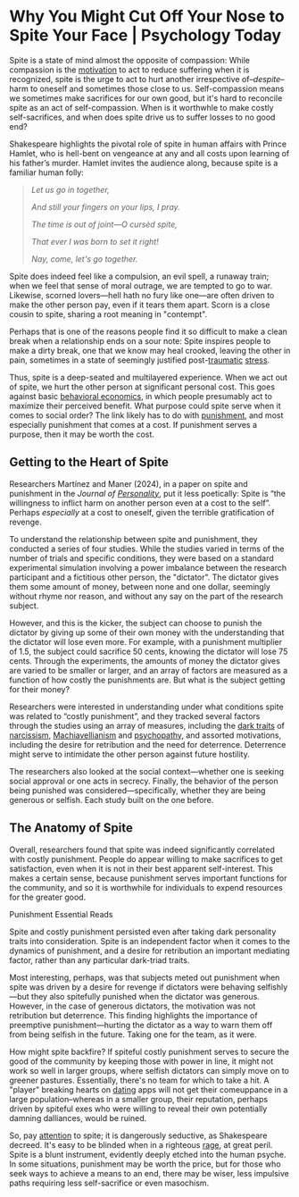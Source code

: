 # Why You Might Cut Off Your Nose to Spite Your Face | Psychology Today
Spite is a state of mind almost the opposite of compassion: While compassion is the [motivation](https://www.psychologytoday.com/us/basics/motivation "Psychology Today looks at motivation") to act to reduce suffering when it is recognized, spite is the urge to act to hurt another irrespective of–_despite_–harm to oneself and sometimes those close to us. Self-compassion means we sometimes make sacrifices for our own good, but it's hard to reconcile spite as an act of self-compassion. When is it worthwhle to make costly self-sacrifices, and when does spite drive us to suffer losses to no good end?

Shakespeare highlights the pivotal role of spite in human affairs with Prince Hamlet, who is hell-bent on vengeance at any and all costs upon learning of his father’s murder. Hamlet invites the audience along, because spite is a familiar human folly:

> _Let us go in together,_
> 
> _And still your fingers on your lips, I pray._
> 
> _The time is out of joint—O cursèd spite,_
> 
> _That ever I was born to set it right!_
> 
> _Nay, come, let's go together._

Spite does indeed feel like a compulsion, an evil spell, a runaway train; when we feel that sense of moral outrage, we are tempted to go to war. Likewise, scorned lovers—hell hath no fury like one—are often driven to make the other person pay, even if it tears them apart. Scorn is a close cousin to spite, sharing a root meaning in "contempt".

Perhaps that is one of the reasons people find it so difficult to make a clean break when a relationship ends on a sour note: Spite inspires people to make a dirty break, one that we know may heal crooked, leaving the other in pain, sometimes in a state of seemingly justified post-[traumatic](https://www.psychologytoday.com/us/basics/trauma "Psychology Today looks at traumatic") [stress](https://www.psychologytoday.com/us/basics/stress "Psychology Today looks at stress").

Thus, spite is a deep-seated and multilayered experience. When we act out of spite, we hurt the other person at significant personal cost. This goes against basic [behavioral economics](https://www.psychologytoday.com/us/basics/behavioral-economics "Psychology Today looks at behavioral economics"), in which people presumably act to maximize their perceived benefit. What purpose could spite serve when it comes to social order? The link likely has to do with [punishment](https://www.psychologytoday.com/us/basics/punishment "Psychology Today looks at punishment"), and most especially punishment that comes at a cost. If punishment serves a purpose, then it may be worth the cost.

Getting to the Heart of Spite
-----------------------------

Researchers Martínez and Maner (2024), in a paper on spite and punishment in the _Journal of [Personality](https://www.psychologytoday.com/us/basics/personality "Psychology Today looks at Personality")_, put it less poetically: Spite is “the willingness to inflict harm on another person even at a cost to the self”. Perhaps _especially_ at a cost to oneself, given the terrible gratification of revenge.

To understand the relationship between spite and punishment, they conducted a series of four studies. While the studies varied in terms of the number of trials and specific conditions, they were based on a standard experimental simulation involving a power imbalance between the research participant and a fictitious other person, the "dictator". The dictator gives them some amount of money, between none and one dollar, seemingly without rhyme nor reason, and without any say on the part of the research subject.

However, and this is the kicker, the subject can choose to punish the dictator by giving up some of their own money with the understanding that the dictator will lose even more. For example, with a punishment multiplier of 1.5, the subject could sacrifice 50 cents, knowing the dictator will lose 75 cents. Through the experiments, the amounts of money the dictator gives are varied to be smaller or larger, and an array of factors are measured as a function of how costly the punishments are. But what is the subject getting for their money?

Researchers were interested in understanding under what conditions spite was related to “costly punishment”, and they tracked several factors through the studies using an array of measures, including the [dark traits](https://www.psychologytoday.com/us/basics/dark-triad "Psychology Today looks at dark traits") of [narcissism](https://www.psychologytoday.com/us/basics/narcissism "Psychology Today looks at narcissism"), [Machiavellianism](https://www.psychologytoday.com/us/basics/machiavellianism "Psychology Today looks at Machiavellianism") and [psychopathy](https://www.psychologytoday.com/us/basics/psychopathy "Psychology Today looks at psychopathy"), and assorted motivations, including the desire for retribution and the need for deterrence. Deterrence might serve to intimidate the other person against future hostility.

The researchers also looked at the social context—whether one is seeking social approval or one acts in secrecy. Finally, the behavior of the person being punished was considered—specifically, whether they are being generous or selfish. Each study built on the one before.

The Anatomy of Spite
--------------------

Overall, researchers found that spite was indeed significantly correlated with costly punishment. People do appear willing to make sacrifices to get satisfaction, even when it is not in their best apparent self-interest. This makes a certain sense, because punishment serves important functions for the community, and so it is worthwhile for individuals to expend resources for the greater good.

Punishment Essential Reads

Spite and costly punishment persisted even after taking dark personality traits into consideration. Spite is an independent factor when it comes to the dynamics of punishment, and a desire for retribution an important mediating factor, rather than any particular dark-triad traits.

Most interesting, perhaps, was that subjects meted out punishment when spite was driven by a desire for revenge if dictators were behaving selfishly—but they also spitefully punished when the dictator was generous. However, in the case of generous dictators, the motivation was not retribution but deterrence. This finding highlights the importance of preemptive punishment—hurting the dictator as a way to warn them off from being selfish in the future. Taking one for the team, as it were.

How might spite backfire? If spiteful costly punishment serves to secure the good of the community by keeping those with power in line, it might not work so well in larger groups, where selfish dictators can simply move on to greener pastures. Essentially, there's no team for which to take a hit. A "player" breaking hearts on [dating](https://www.psychologytoday.com/us/basics/mating "Psychology Today looks at dating") apps will not get their comeuppance in a large population–whereas in a smaller group, their reputation, perhaps driven by spiteful exes who were willing to reveal their own potentially damning dalliances, would be ruined.

So, pay [attention](https://www.psychologytoday.com/us/basics/attention "Psychology Today looks at attention") to spite; it is dangerously seductive, as Shakespeare decreed. It's easy to be blinded when in a righteous [rage](https://www.psychologytoday.com/us/basics/anger "Psychology Today looks at rage"), at great peril. Spite is a blunt instrument, evidently deeply etched into the human psyche. In some situations, punishment may be worth the price, but for those who seek ways to achieve a means to an end, there may be wiser, less impulsive paths requiring less self-sacrifice or even masochism.